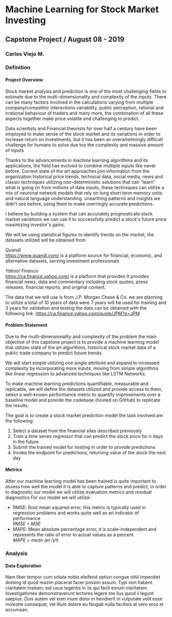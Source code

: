 # Machine Learning for Stock Market Investing
## Capstone Project / August 08 - 2019
### Carlos Viejo M.

### Definition
#### Project Overview
Stock market analysis and prediction is one of the most challenging fields to estimate due to the multi-dimensionality and complexity of the inputs. There can be many factors involved in the calculations varying from multiple company/competitor interactions variability, public perception, rational and irrational behaviour of traders and many more, the combination of all these aspects together make price volatile and challenging to predict.

Data scientists and Financial theorists for over half a century have been employed to make sense of the stock market and its variations in order to increase return on investments, but it has been an overwhelmingly difficult challenge for humans to solve due too  the complexity and massive amount of inputs

Thanks to the advancements in machine learning algorithms and its applications, the field has evolved to combine multiple inputs like never before. Current state of the art approaches join information from the organization historical price trends, technical data, social media, news and classic techniques utilizing non-deterministic solutions that can “learn” what is going on from millions of data inputs, these techniques can utilize a mix of neuronal network models that rely on long short term memory units and natural language understanding. unearthing patterns and insights we didn’t see before, using them to make unerringly accurate predictions.

I believe by building a system that can accurately prognosticate stock market variations we can use it to successfully predict a stock's future price maximizing investor's gains.

We will be using statistical figures to identify trends on the market, the datasets utilized will be obtained from 

*Quandl*<br> 
https://www.quandl.com/ is a platform source for financial, economic, and alternative datasets, serving investment professionals 

*Yahoo! Finance*<br> 
https://ca.finance.yahoo.com/ is a platform that provides  It provides financial news, data and commentary including stock quotes, press releases, financial reports, and original content.

The data that we will use is from J.P. Morgan Chase & Co.  we are planning to utilize a total of 10 years of data were 7 years will be used for training and 3 years for validation and testing
the data can be obtained with the following link. https://ca.finance.yahoo.com/quote/JPM?p=JPM

#### Problem Statement

Due to the multi-dimensionality and complexity of the problem the main objective of this capstone project is to provide a machine learning model that utilizes state of the art algorithms, historical stock market data of a public trade company to predict future trends. 

We will start simple utilizing one single attribute and expand to increased complexity by incorporating more inputs, moving from simple algorithms like linear regression to advanced techniques like LSTM Networks.  

To make machine learning predictions quantifiable, measurable and replicable, we will define the datasets utilized and provide access to them, select a well-known performance metric to quantify improvements over a baseline model and provide the codebase (hosted on GitHub) to replicate the results.

The goal is to create a stock market prediction model the task involved are the following:

1. Select a dataset from the financial sites described previously
2. Train a time series regressor that can predict the stock price for n days in the future
3. Submit the trained model for hosting in order to provide predictions
4. Invoke the endpoint for predictions, returning value of the stock the next day

#### Metrics

After our machine learning model has been trained is quite important  to assess how well the model it is able to capture patterns and predict, in order to diagnostic our model we will utilize evaluation metrics and residual diagnostics
For our model we will utilize:

* RMSE: Root mean squared error, this metric is typically used in regression problems and works quite well as an indicator of performance <br>
    *RMSE = MSE*
* MAPE: Mean absolute percentage error, it is scale-independent and represents the ratio of error to actual values as a percent <br>
    *MAPE = mean (et /yt)*

### Analysis
#### Data Exploration

Nam liber tempor cum soluta nobis eleifend option congue nihil imperdiet doming id quod mazim placerat facer possim assum. Typi non habent claritatem insitam; est usus legentis in iis qui facit eorum claritatem. Investigationes demonstraverunt lectores legere me lius quod ii legunt saepius. Duis autem vel eum iriure dolor in hendrerit in vulputate velit esse molestie consequat, vel illum dolore eu feugiat nulla facilisis at vero eros et accumsan.

